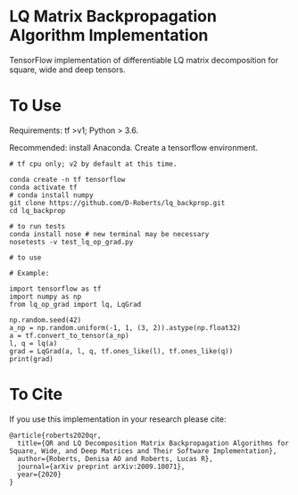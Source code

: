 # LQ Matrix Backpropagation Algorithm Implementation

TensorFlow implementation of differentiable LQ matrix decomposition for square, wide and deep tensors.

# To Use
Requirements: tf >v1; Python > 3.6.

Recommended: install Anaconda. 
Create a tensorflow environment.

```
# tf cpu only; v2 by default at this time.

conda create -n tf tensorflow
conda activate tf
# conda install numpy
git clone https://github.com/D-Roberts/lq_backprop.git
cd lq_backprop

# to run tests
conda install nose # new terminal may be necessary
nosetests -v test_lq_op_grad.py 

# to use

# Example:

import tensorflow as tf 
import numpy as np 
from lq_op_grad import lq, LqGrad

np.random.seed(42)
a_np = np.random.uniform(-1, 1, (3, 2)).astype(np.float32)
a = tf.convert_to_tensor(a_np)
l, q = lq(a)
grad = LqGrad(a, l, q, tf.ones_like(l), tf.ones_like(q))
print(grad)
```

# To Cite

If you use this implementation in your research please cite:

```
@article{roberts2020qr,
  title={QR and LQ Decomposition Matrix Backpropagation Algorithms for Square, Wide, and Deep Matrices and Their Software Implementation},
  author={Roberts, Denisa AO and Roberts, Lucas R},
  journal={arXiv preprint arXiv:2009.10071},
  year={2020}
}
```
